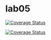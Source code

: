 # lab05

[![Coverage Status](https://coveralls.io/repos/github/ledibonibell/lab-05-1/badge.svg?branch=master)](https://coveralls.io/github/ledibonibell/lab-05-1?branch=master)



[![Coverage Status](https://coveralls.io/repos/github/vladosfpv/lab05/badge.svg?branch=master)](https://coveralls.io/github/vladosfpv/lab05?branch=master)
